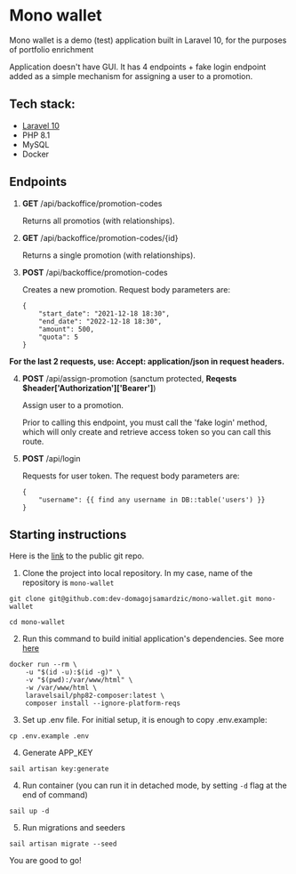 # Mono wallet

Mono wallet is a demo (test) application built in Laravel 10, for the purposes of portfolio enrichment

Application doesn't have GUI. It has 4 endpoints + fake login endpoint added as a simple mechanism for assigning a user to a promotion.

## Tech stack:

-   [Laravel 10](https://laravel.com/docs/10.x)
-   PHP 8.1
-   MySQL
-   Docker

## Endpoints

1.  **GET** /api/backoffice/promotion-codes

    Returns all promotios (with relationships).

2.  **GET** /api/backoffice/promotion-codes/{id}

    Returns a single promotion (with relationships).

3.  **POST** /api/backoffice/promotion-codes

    Creates a new promotion. Request body parameters are:

    ```
    {
        "start_date": "2021-12-18 18:30",
        "end_date": "2022-12-18 18:30",
        "amount": 500,
        "quota": 5
    }
    ```

**For the last 2 requests, use: Accept: application/json in request headers.**

4.  **POST** /api/assign-promotion (sanctum protected, **Reqests $header['Authorization']['Bearer']**)

    Assign user to a promotion.

    Prior to calling this endpoint, you must call the 'fake login' method, which will only create and retrieve access token so you can call this route.

5.  **POST** /api/login

    Requests for user token. The request body parameters are:

    ```
    {
        "username": {{ find any username in DB::table('users') }}
    }
    ```

## Starting instructions

Here is the [link](https://github.com/dev-domagojsamardzic/mono-wallet) to the public git repo.

1.  Clone the project into local repository. In my case, name of the repository is `mono-wallet`

```
git clone git@github.com:dev-domagojsamardzic/mono-wallet.git mono-wallet
```

`cd mono-wallet`

2.  Run this command to build initial application's dependencies. See more [here](https://laravel.com/docs/10.x/sail#installing-composer-dependencies-for-existing-projects)

```
docker run --rm \
    -u "$(id -u):$(id -g)" \
    -v "$(pwd):/var/www/html" \
    -w /var/www/html \
    laravelsail/php82-composer:latest \
    composer install --ignore-platform-reqs
```

3.  Set up .env file. For initial setup, it is enough to copy .env.example:

`cp .env.example .env`

4.  Generate APP_KEY

`sail artisan key:generate`

4. Run container (you can run it in detached mode, by setting `-d` flag at the end of command)

`sail up -d`

5. Run migrations and seeders

`sail artisan migrate --seed`

You are good to go!
